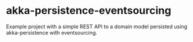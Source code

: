 akka-persistence-eventsourcing
==============================

Example project with a simple REST API to a domain model persisted using akka-persistence with eventsourcing.
